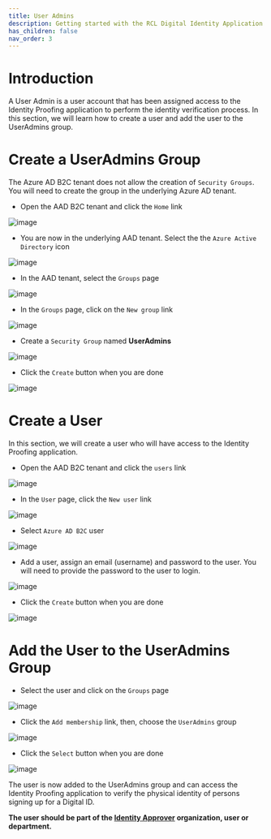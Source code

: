 ```yaml
---
title: User Admins
description: Getting started with the RCL Digital Identity Application.
has_children: false
nav_order: 3
---
```


# Introduction

A User Admin is a user account that has been assigned access to the Identity Proofing application to perform the identity verification process. In this section, we will learn how to create a user and add the user to the UserAdmins group.

# Create a UserAdmins Group

The Azure AD B2C tenant does not allow the creation of ``Security Groups``. You will need to create the group in the underlying Azure AD tenant.

- Open the AAD B2C tenant and click the ``Home`` link

![image](/images/useradmin/group-add.png)

- You are now in the underlying AAD tenant. Select the the ``Azure Active Directory`` icon

![image](/images/useradmin/group-add2.png)

- In the AAD tenant, select the ``Groups`` page

![image](/images/useradmin/group-add3.png)

- In the ``Groups`` page, click on the ``New group`` link

![image](/images/useradmin/group-add4.png)

- Create a ``Security Group`` named **UserAdmins**

![image](/images/useradmin/group-add5.png)

- Click the ``Create`` button when you are done

![image](/images/useradmin/group-add6.png)

# Create a User

In this section, we will create a user who will have access to the Identity Proofing application.

- Open the AAD B2C tenant and click the ``users`` link

![image](/images/useradmin/user-add.png)

- In the ``User`` page, click the ``New user`` link

![image](/images/useradmin/user-add2.png)

- Select ``Azure AD B2C`` user

![image](/images/useradmin/user-add3.png)

- Add a user, assign an email (username) and password to the user. You will need to provide the password to the user to login.

![image](/images/useradmin/user-add4.png)

- Click the ``Create`` button when you are done

![image](/images/useradmin/user-add5.png)

# Add the User to the UserAdmins Group

- Select the user and click on the ``Groups`` page

![image](/images/useradmin/user-group-add.png)

- Click the ``Add membership`` link, then, choose the ``UserAdmins`` group

![image](/images/useradmin/user-group-add2.png)

- Click the ``Select`` button when you are done


![image](/images/useradmin/user-group-add3.png)

The user is now added to the UserAdmins group and can access the Identity Proofing application to verify the physical identity of persons signing up for a Digital ID.

**The user should be part of the [Identity Approver](aadb2c.md#customize-the-sign-up-page) organization, user or department.**


